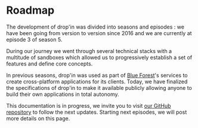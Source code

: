 # Roadmap

The development of drop'in was divided into seasons and episodes : we have been going from version to version since 2016 and we are currently at episode 3 of season 5.

During our journey we went through several technical stacks with a multitude of sandboxes which allowed us to progressively establish a set of features and define core concepts.

In previous seasons, drop'in was used as part of [Blue Forest](https://blueforest.cc)'s services to create cross-platform applications for its clients. Today, we have finalized the specifications of drop'in to make it available publicly allowing anyone to build their own applications in total autonomy.

This documentation is in progress, we invite you to visit [our GitHub repository](https://github.com/blue-forest/dropin) to follow the next updates. Starting next episodes, we will post more details on this page.
